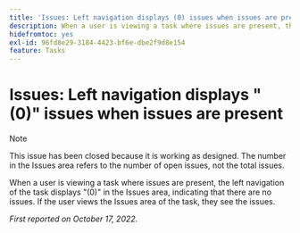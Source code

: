 ```yaml
---
title: 'Issues: Left navigation displays (0) issues when issues are present'
description: When a user is viewing a task where issues are present, the left navigation of the task displays (0) in the Issues area, indicating that there are no issues. If the user views the Issues area of the task, they see the issues.
hidefromtoc: yes
exl-id: 96fd8e29-3184-4423-bf6e-dbe2f9d8e154
feature: Tasks
---
```

# Issues: Left navigation displays "(0)" issues when issues are present

>[!NOTE]
>
>This issue has been closed because it is working as designed. The number in the Issues area refers to the number of open issues, not the total issues.

When a user is viewing a task where issues are present, the left navigation of the task displays "(0)" in the Issues area, indicating that there are no issues. If the user views the Issues area of the task, they see the issues.

_First reported on October 17, 2022._
